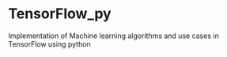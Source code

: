 # TensorFlow_py
Implementation of Machine learning algorithms and use cases in TensorFlow using python
